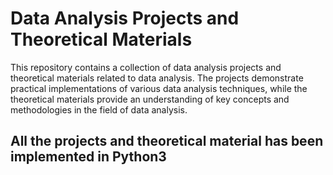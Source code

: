 # Data Analysis Projects and Theoretical Materials

This repository contains a collection of data analysis projects and theoretical materials related to data analysis. 
The projects demonstrate practical implementations of various data analysis techniques, while the theoretical materials provide an understanding of key concepts and methodologies in the field of data analysis.

## All the projects and theoretical material has been implemented in Python3
